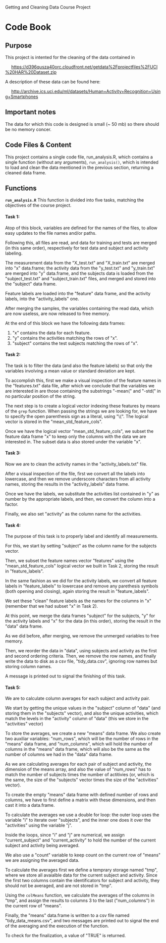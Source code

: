 Getting and Cleaning Data Course Project
# Code Book


## Purpose
This project is intented for the cleaning of the data contained in

&nbsp;&nbsp;&nbsp;&nbsp;&nbsp;https://d396qusza40orc.cloudfront.net/getdata%2Fprojectfiles%2FUCI%20HAR%20Dataset.zip
      
A description of these data can be found here:

&nbsp;&nbsp;&nbsp;&nbsp;&nbsp;http://archive.ics.uci.edu/ml/datasets/Human+Activity+Recognition+Using+Smartphones
      
## Important notes
The data for which this code is designed is small (~ 50 mb) so there should be no memory concer.
      
## Code Files & Content
This project contains a single code file, run_analysis.R, which contains a single function (without any arguments), `run_analysis()`, which is intended to load and clean the data mentioned in the previous section, returning a cleaned data frame.

## Functions
**`run_analysis.R`**
This function is divided into five tasks, matching the objectives of the course project.


#### Task 1:

Atop of this block, variables are defined for the names of the files, to allow easy updates to the file names and/or paths.

Following this, all files are read, and data for training and tests are merged (in this same order), respectively for test data and subject and activity labeling.

The measurement data from the "X_test.txt" and "X_train.txt" are merged into "x" data.frame; the activity data from the "y_test.txt" and "y_train.txt" are merged into "y" data.frame, and the subjects data is loaded from the "subject_test.txt" and "subject_train.txt" files, and merged and stored into the "subject" data frame.

Feature labels are loaded into the "feature" data frame, and the activity labels, into the "activity_labels" one.

After merging the samples, the variables containing the read data, which are now useless, are now released to free memory.

At the end of this block we have the following data frames:

1.  "x" contains the data for each feature.
2.  "y" contains the activities matching the rows of "x".
3.  "subject" contains the test subjects matching the rows of "x".


#### Task 2:

The task is to filter the data (and also the feature labels) so that only the variables involving a mean value or standard deviation are kept.

To accomplish this, first we make a visual inspection of the feature names in the "features.txt" data file, after which we conclude that the variables we are interested in are those containing the substrings "-mean(" and "-std(" in no particular position of the string.

The next step is to create a logical vector indexing these features by means of the `grep` function. When passing the strings we are looking for, we have to specify the open parenthesis sign as a literal, using "\\(". The logical vector is stored in the "mean_std_feature_cols".

Once we have the logical vector "mean_std_feature_cols", we subset the feature data frame "x" to keep only the columns with the data we are interested in. The subset data is also stored under the variable "x".


#### Task 3:

Now we are to clean the activity names in the "activity_labels.txt" file.

After a visual inspection of the file, first we convert all the labels into lowercase, and then we remove underscore characters from all activity names, storing the results in the "activity_labels" data frame.

Once we have the labels, we substitute the activities list contained in "y" as number by the appropriate labels, and then, we convert the column into a factor.

Finally, we also set "activity" as the column name for the activities.


#### Task 4:

The purpose of this task is to properly label and identify all measurements.

For this, we start by setting "subject" as the column name for the subjects vector.

Then, we subset the feature names vector "features" using the "mean_std_feature_cols" logical vector we built in Task 2, storing the result in "feature_labels".

In the same fashion as we did for the activity labels, we convert all feature labels in "feature_labels" to lowercase and remove any parethesis symbols (both opening and closing), again storing the result in "feature_labels".

We set these "clean" feature labels as the names for the columns in "x" (remember that we had subset "x" in Task 2).

At this point, we merge the data frames "subject" for the subjects, "y" for the activity labels and "x" for the data (in this order), storing the result in the "data" data frame.

As we did before, after merging, we remove the unmerged variables to free memory.

Then, we reorder the data in "data", using subjects and activity as the first and second ordering criteria. Then, we remove the row names, and finally write the data to disk as a csv file, "tidy_data.csv", ignoring row names but storing column names.

A message is printed out to signal the finishing of this task.


#### Task 5:

We are to calculate column averages for each subject and activity pair.

We start by getting the unique values in the "subject" column of "data" (and storing them in the "subjects" vector), and also the unique activities, which match the levels in the "activity" column of "data" (this we store in the "activities" vector)

To store the averages, we create a new "means" data frame. We also create two auxiliar variables: "num_rows", which will be the number of rows in the "means" data frame, and "num_columns", which will hold the number of columns in the "means" data frame, which will also be the same as the number of columns we had in the "data" data frame.

As we are calculating averages for each pair of subject and activity, the dimension of the means array, and also the value of "num_rows" has to match the number of subjects times the number of actitivies (or, which is the same, the size of the "subjects" vector times the size of the "activities" vector).

To create the empty "means" data frame with defined number of rows and columns, we have to first define a matrix with these dimensions, and then cast it into a data.frame.

To calculate the averages we use a double for loop: the outer loop uses the variable "i" to iterate over "subjects", and the inner one does it over the "activities" using the variable "j".

Inside the loops, since "i" and "j" are numerical, we assign "current_subject" and "current_activity" to hold the number of the current subject and activity being averaged.

We also use a "count" variable to keep count on the current row of "means" we are assigning the averaged data.

To calculate the averages first we define a temprary storage named "tmp", where we store all avaialble data for the current subject and activity. Since the first two columns contain the identificators for subject and activity, they should not be averaged, and are not stored in "tmp".

Using the `colMeans` function, we calculate the averages of the columns in "tmp", and assign the results to columns 3 to the last ("num_columns") in the current row of "means".

Finally, the "means" data.frame is written to a csv file named "tidy_data_means.csv", and two messages are printed out to signal the end of the averaging and the execution of the function.

To check for the finalization, a value of "TRUE" is returned.
